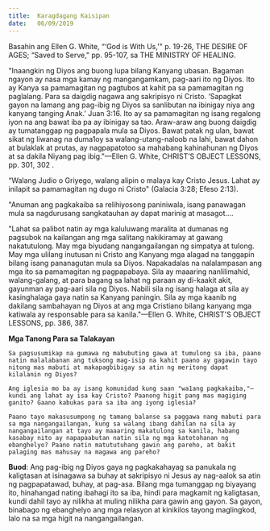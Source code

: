 ```yaml
---
title:  Karagdagang Kaisipan
date:   06/09/2019
---
```


Basahin ang Ellen G. White, “‘God is With Us,'" p. 19-26, THE DESIRE OF AGES; “Saved to Serve," pp. 95-107, sa THE MINISTRY OF HEALING.	

"Inaangkin ng Diyos ang buong lupa bilang Kanyang ubasan. Bagaman ngayon ay nasa mga kamay ng mangangamkam, pag-aari ito ng Diyos. Ito ay Kanya sa pamamagitan ng pagtubos at kahit pa sa pamamagitan ng paglalang. Para sa daigdig nagawa ang sakripisyo ni Cristo. ‘Sapagkat gayon na lamang ang pag-ibig ng Diyos sa sanlibutan na ibinigay niya ang kanyang tanging Anak.’ Juan 3:16. Ito ay sa pamamagitan ng isang regalong iyon na ang bawat iba pa ay ibinigay sa tao. Araw-araw ang buong daigdig ay tumatanggap ng pagpapala mula sa Diyos. Bawat patak ng ulan, bawat sikat ng liwanag na duma1oy sa walang-utang-naloob na lahi, bawat dahon at bulaklak at prutas, ay nagpapatotoo sa mahabang kahinahunan ng Diyos at sa dakila Niyang pag ibig."—Ellen G. White, CHRIST’S OBJECT LESSONS, pp. 301, 302 . 

“Walang Judio o Griyego, walang alipin o malaya kay Cristo Jesus. Lahat ay inilapit sa pamamagitan ng dugo ni Cristo" (Galacia 3:28; Efeso 2:13).

"Anuman ang pagkakaiba sa relihiyosong paniniwala, isang panawagan mula sa nagdurusang sangkatauhan ay dapat marinig at masagot….

"Lahat sa palibot natin ay mga kaluluwang maralita at dumanas ng pagsubok na kailangan ang mga salitang nakikiramay at gawang nakatutulong. May mga biyudang nangangailangan ng simpatya at tulong. May mga ulilang inutusan ni Cristo ang Kanyang mga alagad na tanggapin bilang isang pananagutan mula sa Diyos. Napakadalas na nalalampasan ang mga ito sa pamamagitan ng pagpapabaya. Sila ay maaaring nanlilimahid, walang-galang, at para bagang sa lahat ng paraan ay di-kaakit akit, gayunman ay pag-aari sila ng Diyos. Nabili sila ng isang halaga at sila ay kasinghalaga gaya natin sa Kanyang paningin. Sila ay mga kaanib ng dakilang sambahayan ng Diyos at ang mga Cristiano bilang kanyang mga katiwala ay responsable para sa kanila."—Ellen G. White, CHRIST'S OBJECT LESSONS, pp. 386, 387.

**Mga Tanong Para sa Talakayan**

`Sa pagsusumikap na gumawa ng mabubuting gawa at tumulong sa iba, paano natin malalabanan ang tuksong mag-isip na kahit paano ay gagawin tayo nitong mas mabuti at makapagbibigay sa atin ng meritong dapat kilalanin ng Diyos?`

`Ang iglesia mo ba ay isang komunidad kung saan "wa1ang pagkakaiba,"—kundi ang lahat ay isa kay Cristo? Paanong higit pang mas magiging ganito? Gaano kabukas para sa iba ang iyong iglesia?`

`Paano tayo makasusumpong ng tamang balanse sa paggawa nang mabuti para sa mga nangangailangan, kung sa walang ibang dahilan na sila ay nangangailangan at tayo ay maaaring makatulong sa kanila, habang kasabay nito ay napapaabutan natin sila ng mga katotohanan ng ebanghelyo? Paano natin matututuhang gawin ang pareho, at bakit palaging mas mahusay na magawa ang pareho?`

**Buod**: Ang pag-ibig ng Diyos gaya ng pagkakahayag sa panukala ng kaligtasan at isinagawa sa buhay at sakripisyo ni Jesus ay nag-aalok sa atin ng pagpapatawad, buhay, at pag-asa. Bilang mga tumanggap ng biyayang ito, hinahangad nating ibahagi ito sa iba, hindi para magkamit ng kaligtasan, kundi dahil tayo ay nilikha at muling nilikha para gawin ang gayon. Sa gayon, binabago ng ebanghelyo ang mga relasyon at kinikilos tayong maglingkod, lalo na sa mga higit na nangangailangan.